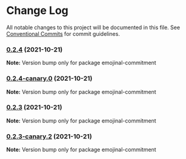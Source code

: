 # Change Log

All notable changes to this project will be documented in this file.
See [Conventional Commits](https://conventionalcommits.org) for commit guidelines.

### [0.2.4](https://github.com/andyjy/emojinal-commitment/compare/v0.2.4-canary.0...v0.2.4) (2021-10-21)

**Note:** Version bump only for package emojinal-commitment

### [0.2.4-canary.0](https://github.com/andyjy/emojinal-commitment/compare/v0.2.3...v0.2.4-canary.0) (2021-10-21)

**Note:** Version bump only for package emojinal-commitment

### [0.2.3](https://github.com/andyjy/emojional-commitment/compare/v0.2.3-canary.2...v0.2.3) (2021-10-21)

**Note:** Version bump only for package emojinal-commitment

### [0.2.3-canary.2](https://github.com/andyjy/emojional-commitment/compare/v0.2.3-canary.1...v0.2.3-canary.2) (2021-10-21)

**Note:** Version bump only for package emojinal-commitment
